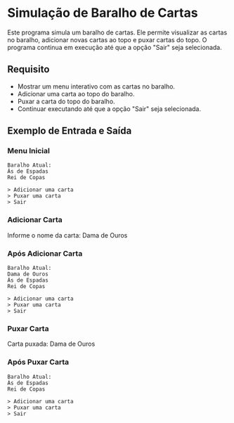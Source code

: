 # Simulação de Baralho de Cartas

Este programa simula um baralho de cartas. Ele permite visualizar as cartas no baralho, adicionar novas cartas ao topo e puxar cartas do topo. O programa continua em execução até que a opção "Sair" seja selecionada.

## Requisito
- Mostrar um menu interativo com as cartas no baralho.
- Adicionar uma carta ao topo do baralho.
- Puxar a carta do topo do baralho.
- Continuar executando até que a opção "Sair" seja selecionada.

## Exemplo de Entrada e Saída
### Menu Inicial

    Baralho Atual:
    Ás de Espadas
    Rei de Copas

    > Adicionar uma carta
    > Puxar uma carta
    > Sair
### Adicionar Carta

Informe o nome da carta: Dama de Ouros

### Após Adicionar Carta

    Baralho Atual:
    Dama de Ouros
    Ás de Espadas
    Rei de Copas

    > Adicionar uma carta
    > Puxar uma carta
    > Sair
### Puxar Carta
Carta puxada: Dama de Ouros

### Após Puxar Carta

    Baralho Atual:
    Ás de Espadas
    Rei de Copas

    > Adicionar uma carta
    > Puxar uma carta
    > Sair
